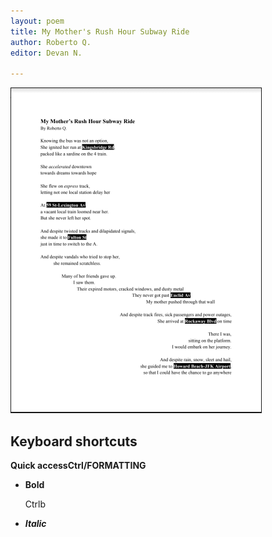 ```yaml
---
layout: poem
title: My Mother's Rush Hour Subway Ride
author: Roberto Q.
editor: Devan N.

---
```

![](/uploads/not-my-poem-delete.png)

## Keyboard shortcuts

**Quick accessCtrl/FORMATTING**

* **Bold**

  Ctrlb
* **_Italic_**